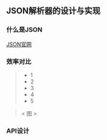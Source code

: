 ## JSON解析器的设计与实现

### 什么是JSON

[JSON官网](http://json.org/json-en.html)

### 效率对比

>- 1
>- 2
>- 3
>- 4
>- 5

>< 图 >

### API设计

